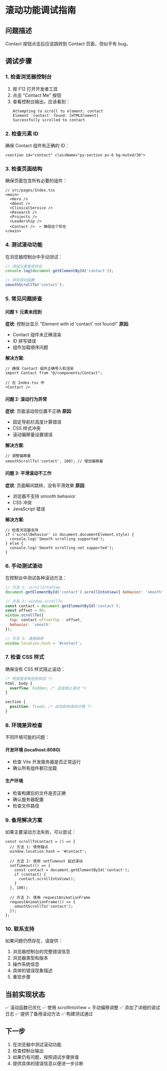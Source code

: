 # 滚动功能调试指南

## 问题描述
Contact 按钮点击后应该跳转到 Contact 页面，但似乎有 bug。

## 调试步骤

### 1. 检查浏览器控制台
1. 按 F12 打开开发者工具
2. 点击 "Contact Me" 按钮
3. 查看控制台输出，应该看到：
   ```
   Attempting to scroll to element: contact
   Element 'contact' found: [HTMLElement]
   Successfully scrolled to contact
   ```

### 2. 检查元素 ID
确保 Contact 组件有正确的 ID：
```tsx
<section id="contact" className="py-section px-6 bg-muted/30">
```

### 3. 检查页面结构
确保页面包含所有必要的组件：
```tsx
// src/pages/Index.tsx
<main>
  <Hero />
  <About />
  <ClinicalService />
  <Research />
  <Projects />
  <Leadership />
  <Contact />  ← 确保这个存在
</main>
```

### 4. 测试滚动功能
在浏览器控制台中手动测试：
```javascript
// 测试元素是否存在
console.log(document.getElementById('contact'));

// 测试滚动函数
smoothScrollTo('contact');
```

### 5. 常见问题排查

#### 问题 1: 元素未找到
**症状**: 控制台显示 "Element with id 'contact' not found!"
**原因**: 
- Contact 组件未正确渲染
- ID 拼写错误
- 组件加载顺序问题

**解决方案**:
```tsx
// 确保 Contact 组件正确导入和渲染
import Contact from "@/components/Contact";

// 在 Index.tsx 中
<Contact />
```

#### 问题 2: 滚动行为异常
**症状**: 页面滚动但位置不正确
**原因**: 
- 固定导航栏高度计算错误
- CSS 样式冲突
- 滚动偏移量设置错误

**解决方案**:
```tsx
// 调整偏移量
smoothScrollTo('contact', 100); // 增加偏移量
```

#### 问题 3: 平滑滚动不工作
**症状**: 页面瞬间跳转，没有平滑效果
**原因**: 
- 浏览器不支持 smooth behavior
- CSS 冲突
- JavaScript 错误

**解决方案**:
```tsx
// 检查浏览器支持
if ('scrollBehavior' in document.documentElement.style) {
  console.log('Smooth scrolling supported');
} else {
  console.log('Smooth scrolling not supported');
}
```

### 6. 手动测试滚动
在控制台中测试各种滚动方法：

```javascript
// 方法 1: scrollIntoView
document.getElementById('contact').scrollIntoView({ behavior: 'smooth' });

// 方法 2: window.scrollTo
const contact = document.getElementById('contact');
const offset = 80;
window.scrollTo({ 
  top: contact.offsetTop - offset, 
  behavior: 'smooth' 
});

// 方法 3: 直接跳转
window.location.hash = '#contact';
```

### 7. 检查 CSS 样式
确保没有 CSS 样式阻止滚动：

```css
/* 检查是否有这些样式 */
html, body {
  overflow: hidden; /* 这会阻止滚动 */
}

section {
  position: fixed; /* 这会影响滚动计算 */
}
```

### 8. 环境差异检查
不同环境可能的问题：

#### 开发环境 (localhost:8080)
- 检查 Vite 开发服务器是否正常运行
- 确认所有组件都已加载

#### 生产环境
- 检查构建后的文件是否正确
- 确认服务器配置
- 检查文件路径

### 9. 备用解决方案
如果主要滚动方法失败，可以尝试：

```tsx
const scrollToContact = () => {
  // 方法 1: 使用锚点
  window.location.hash = '#contact';
  
  // 方法 2: 使用 setTimeout 延迟滚动
  setTimeout(() => {
    const contact = document.getElementById('contact');
    if (contact) {
      contact.scrollIntoView();
    }
  }, 100);
  
  // 方法 3: 使用 requestAnimationFrame
  requestAnimationFrame(() => {
    smoothScrollTo('contact');
  });
};
```

### 10. 联系支持
如果问题仍然存在，请提供：
1. 浏览器控制台的完整错误信息
2. 浏览器类型和版本
3. 操作系统信息
4. 具体的错误现象描述
5. 重现步骤

## 当前实现状态
✅ 滚动函数已优化
✅ 使用 scrollIntoView + 手动偏移调整
✅ 添加了详细的调试日志
✅ 提供了备用滚动方法
✅ 构建测试通过

## 下一步
1. 在浏览器中测试滚动功能
2. 检查控制台输出
3. 如果仍有问题，按照调试步骤排查
4. 提供具体的错误信息以便进一步诊断
